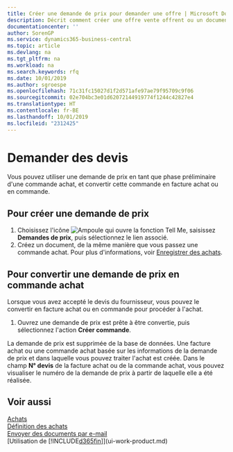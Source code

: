 ```yaml
---
title: Créer une demande de prix pour demander une offre | Microsoft Docs
description: Décrit comment créer une offre vente offrent ou un document de demande de proposition pour enregistrer votre offre à un client pour vendre des produits dans certaines conditions.
documentationcenter: ''
author: SorenGP
ms.service: dynamics365-business-central
ms.topic: article
ms.devlang: na
ms.tgt_pltfrm: na
ms.workload: na
ms.search.keywords: rfq
ms.date: 10/01/2019
ms.author: sgroespe
ms.openlocfilehash: 71c31fc15027d1f2d571afe97ae79f95709c9f06
ms.sourcegitcommit: 02e704bc3e01d62072144919774f1244c42827e4
ms.translationtype: HT
ms.contentlocale: fr-BE
ms.lasthandoff: 10/01/2019
ms.locfileid: "2312425"
---
```

# <a name="request-quotes"></a>Demander des devis
Vous pouvez utiliser une demande de prix en tant que phase préliminaire d'une commande achat, et convertir cette commande en facture achat ou en commande.


## <a name="to-create-a-purchase-quote"></a>Pour créer une demande de prix
1. Choisissez l'icône ![Ampoule qui ouvre la fonction Tell Me](media/ui-search/search_small.png "Dites-moi ce que vous voulez faire"), saisissez **Demandes de prix**, puis sélectionnez le lien associé.
2. Créez un document, de la même manière que vous passez une commande achat. Pour plus d'informations, voir [Enregistrer des achats](purchasing-how-record-purchases.md).

## <a name="to-convert-a-purchase-quote-to-a-purchase-order"></a>Pour convertir une demande de prix en commande achat
Lorsque vous avez accepté le devis du fournisseur, vous pouvez le convertir en facture achat ou en commande pour procéder à l'achat.

1. Ouvrez une demande de prix est prête à être convertie, puis sélectionnez l'action **Créer commande**.

La demande de prix est supprimée de la base de données. Une facture achat ou une commande achat basée sur les informations de la demande de prix et dans laquelle vous pouvez traiter l'achat est créée. Dans le champ **N° devis** de la facture achat ou de la commande achat, vous pouvez visualiser le numéro de la demande de prix à partir de laquelle elle a été réalisée.

## <a name="see-also"></a>Voir aussi
[Achats](purchasing-manage-purchasing.md)  
[Définition des achats](purchasing-setup-purchasing.md)  
[Envoyer des documents par e-mail](ui-how-send-documents-email.md)  
[Utilisation de [!INCLUDE[d365fin](includes/d365fin_md.md)]](ui-work-product.md)
